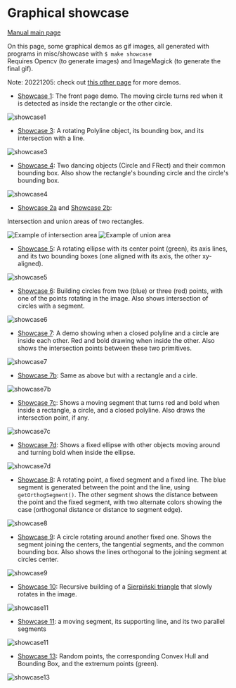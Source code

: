 # Graphical showcase

[Manual main page](homog2d_manual.md)

On this page, some graphical demos as gif images, all generated with programs in misc/showcase with `$ make showcase`
<br>
Requires Opencv (to generate images) and ImageMagick (to generate the final gif).

Note: 20221205: check out [this other page](homog2d_showcase2.md) for more demos.

* [Showcase 1](../misc/showcase/showcase1.cpp): The front page demo.
The moving circle turns red when it is detected as inside the rectangle or the other circle.

![showcase1](showcase/showcase1.gif)


* [Showcase 3](../misc/showcase/showcase3.cpp):
A rotating Polyline object, its bounding box, and its intersection with a line.

![showcase3](showcase/showcase3.gif)


* [Showcase 4](../misc/showcase/showcase4a.cpp):
Two dancing objects (Circle and FRect) and their common bounding box.
Also show the rectangle's bounding circle and the circle's bounding box.

![showcase4](showcase/showcase4a.gif)


* [Showcase 2a](../misc/showcase/showcase2a.cpp) and [Showcase 2b](../misc/showcase/showcase2b.cpp):

Intersection and union areas of two rectangles.

![Example of intersection area](showcase/showcase2a.gif)
![Example of union area](showcase/showcase2b.gif)


* [Showcase 5](../misc/showcase/showcase5.cpp):
A rotating ellipse with its center point (green), its axis lines, and its two bounding boxes (one aligned with its axis, the other xy-aligned).

![showcase5](showcase/showcase5.gif)


* [Showcase 6](../misc/showcase/showcase6.cpp):
Building circles from two (blue) or three (red) points, with one of the points rotating in the image.
Also shows intersection of circles with a segment.

![showcase6](showcase/showcase6.gif)


* [Showcase 7](../misc/showcase/showcase7.cpp):
<a id="sc7"></a>
A demo showing when a closed polyline and a circle are inside each other.
Red and bold drawing when inside the other.
Also shows the intersection points between these two primitives.

![showcase7](showcase/showcase7.gif)

* [Showcase 7b](../misc/showcase/showcase7b.cpp):
<a id="sc7b"></a>
Same as above but with a rectangle and a cirle.

![showcase7b](showcase/showcase7b.gif)


* [Showcase 7c](../misc/showcase/showcase7c.cpp):
<a id="sc7c"></a>
Shows a moving segment that turns red and bold when inside a rectangle, a circle, and a closed polyline.
Also draws the intersection point, if any.

![showcase7c](showcase/showcase7c.gif)


* [Showcase 7d](../misc/showcase/showcase7d.cpp):
<a id="sc7d"></a>
Shows a fixed ellipse with other objects moving around and turning bold when inside the ellipse.

![showcase7d](showcase/showcase7d.gif)



* [Showcase 8](../misc/showcase/showcase8.cpp):
<a name="sc8"></a>
A rotating point, a fixed segment and a fixed line.
The blue segment is generated between the point and the line, using `getOrthogSegment()`.
The other segment shows the distance between the point and the fixed segment, with two alternate colors showing the case (orthogonal distance or distance to segment edge).

![showcase8](showcase/showcase8.gif)


* [Showcase 9](../misc/showcase/showcase9.cpp):
<a name="sc9"></a>
A circle rotating around another fixed one.
Shows the segment joining the centers, the tangential segments, and the common bounding box.
Also shows the lines orthogonal to the joining segment at circles center.

![showcase9](showcase/showcase9.gif)


* [Showcase 10](../misc/showcase/showcase10.cpp):
<a name="sc10"></a>
Recursive building of a
[Sierpiński triangle](https://en.wikipedia.org/wiki/Sierpi%C5%84ski_triangle)
that slowly rotates in the image.

![showcase11](showcase/showcase10.gif)


* [Showcase 11](../misc/showcase/showcase11.cpp):
<a name="sc11"></a>
a moving segment, its supporting line, and its two parallel segments

![showcase11](showcase/showcase11.gif)


* [Showcase 13](../misc/showcase/showcase13.cpp):
<a name="sc13"></a>
Random points, the corresponding Convex Hull and Bounding Box, and the extremum points (green).

![showcase13](showcase/showcase13.gif)


